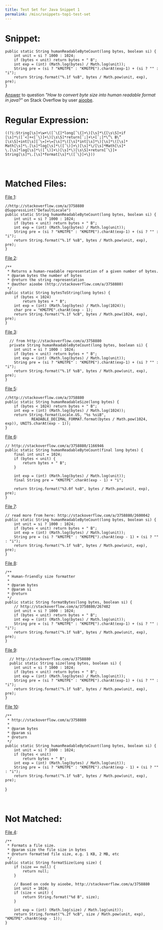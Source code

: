 ```yaml
---
title: Test Set for Java Snippet 1
permalink: /misc/snippets-top1-test-set
---
```


# Snippet:

    public static String humanReadableByteCount(long bytes, boolean si) {
        int unit = si ? 1000 : 1024;
        if (bytes < unit) return bytes + " B";
        int exp = (int) (Math.log(bytes) / Math.log(unit));
        String pre = (si ? "kMGTPE" : "KMGTPE").charAt(exp-1) + (si ? "" : "i");
        return String.format("%.1f %sB", bytes / Math.pow(unit, exp), pre);
    }

[Answer](http://stackoverflow.com/a/3758880) to question *"How to convert byte size into human readable format in java?"* on Stack Overflow by user [aioobe](https://stackoverflow.com/users/276052/aioobe).

# Regular Expression:

    ((?i:String[\s]+\w+\([ˆ\{]*long[ˆ\{]+\)[\s]*\{[\s\S]+if
    [\s]*\([ˆ<]+<[ˆ\)]+\)[\s\S]*return[ˆ;]+\+[ˆ;]*\”\ B\”
    [\s\S]+int[\s][ˆ\=]+\=[\s]*\([\s]*int[\s]*\)[\s]*\([\s]*
    Math[\s]*\.[\s]*log[\s]*\([ˆ\)]+\)[\s]*\/[\s]*Math[\s]*
    \.[\s]*log[\s]*\([ˆ\)]+\)[\s]*\)[\s\S]+return[ˆ\}]+
    String[\s]*\.[\s]*format[\s]*\([ˆ\}]+\}))

<br/>

# Matched Files:

[File 1](https://github.com/louboco/Icicle/blob/master/app/src/main/java/co/loubo/icicle/Constants.java):

	//http://stackoverflow.com/a/3758880
	@SuppressLint("DefaultLocale")
	public static String humanReadableByteCount(long bytes, boolean si) {
	    int unit = si ? 1000 : 1024;
	    if (bytes < unit) return bytes + " B";
	    int exp = (int) (Math.log(bytes) / Math.log(unit));
	    String pre = (si ? "kMGTPE" : "KMGTPE").charAt(exp-1) + (si ? "" : "i");
	    return String.format("%.1f %sB", bytes / Math.pow(unit, exp), pre);
    }


[File 2](https://github.com/Benpai/OpsuRefined/blob/master/src/itdelatrisu/opsu/Utils.java):

	/**
	 * Returns a human-readable representation of a given number of bytes.
	 * @param bytes the number of bytes
	 * @return the string representation
	 * @author aioobe (http://stackoverflow.com/a/3758880)
	 */
	public static String bytesToString(long bytes) {
		if (bytes < 1024)
			return bytes + " B";
		int exp = (int) (Math.log(bytes) / Math.log(1024));
		char pre = "KMGTPE".charAt(exp - 1);
		return String.format("%.1f %cB", bytes / Math.pow(1024, exp), pre);
    }   

[File 3](https://github.com/uq-eresearch/aorra/blob/master/test/charts/builder/ChartBuilderSizeTest.java):

      // from http://stackoverflow.com/a/3758880
      private String humanReadableByteCount(long bytes, boolean si) {
        int unit = si ? 1000 : 1024;
        if (bytes < unit) return bytes + " B";
        int exp = (int) (Math.log(bytes) / Math.log(unit));
        String pre = (si ? "kMGTPE" : "KMGTPE").charAt(exp-1) + (si ? "" : "i");
        return String.format("%.1f %sB", bytes / Math.pow(unit, exp), pre);
    }

[File 5](https://github.com/OpenSilk/SyncthingAndroid/blob/master/app/src/main/java/syncthing/android/service/SyncthingUtils.java):

    //http://stackoverflow.com/a/3758880
    public static String humanReadableSize(long bytes) {
        if (bytes < 1024) return bytes + " B";
        int exp = (int) (Math.log(bytes) / Math.log(1024));
        return String.format(Locale.US, "%s %siB",
                READABLE_DECIMAL_FORMAT.format(bytes / Math.pow(1024, exp)), UNITS.charAt(exp - 1));
    }

[File 6](https://github.com/Atmatm6/SchematicGithubConnector/blob/master/src/api/java/com/github/lunatrius/schematica/util/FileUtils.java):

    // http://stackoverflow.com/a/3758880/1166946
    public static String humanReadableByteCount(final long bytes) {
        final int unit = 1024;
        if (bytes < unit) {
            return bytes + " B";
        }

        int exp = (int) (Math.log(bytes) / Math.log(unit));
        final String pre = "KMGTPE".charAt(exp - 1) + "i";

        return String.format("%3.0f %sB", bytes / Math.pow(unit, exp), pre);
    }

[File 7](https://github.com/kurumi-moe/MoeGallery/blob/master/app/src/main/java/moe/kurumi/moegallery/utils/Utils.java):

    // read more from here: http://stackoverflow.com/a/3758880/2600042
    public static String humanReadableByteCount(long bytes, boolean si) {
        int unit = si ? 1000 : 1024;
        if (bytes < unit) return bytes + " B";
        int exp = (int) (Math.log(bytes) / Math.log(unit));
        String pre = (si ? "kMGTPE" : "KMGTPE").charAt(exp - 1) + (si ? "" : "i");
        return String.format("%.1f %sB", bytes / Math.pow(unit, exp), pre);
    }

[File 8](https://github.com/mrbald/ownmail/blob/master/src/main/java/net/bobah/mail/Utils.java):

    /**
     * Human-friendly size formatter
     * 
     * @param bytes
     * @param si
     * @return
     */
    public static String formatBytes(long bytes, boolean si) {
        // http://stackoverflow.com/a/3758880/267482
        int unit = si ? 1000 : 1024;
        if (bytes < unit) return bytes + " B";
        int exp = (int) (Math.log(bytes) / Math.log(unit));
        String pre = (si ? "kMGTPE" : "KMGTPE").charAt(exp-1) + (si ? "" : "i");
        return String.format("%.1f %sB", bytes / Math.pow(unit, exp), pre);
    }

[File 9](https://github.com/myfreeweb/antigravity/blob/master/src/main/java/com/floatboth/antigravity/ui/FileDescriptionHelper.java):

      // http://stackoverflow.com/a/3758880
      public static String size(long bytes, boolean si) {
        int unit = si ? 1000 : 1024;
        if (bytes < unit) return bytes + " B";
        int exp = (int) (Math.log(bytes) / Math.log(unit));
        String pre = (si ? "kMGTPE" : "KMGTPE").charAt(exp-1) + (si ? "" : "i");
        return String.format("%.1f %sB", bytes / Math.pow(unit, exp), pre);
    }

[File 10](https://github.com/dotcool/coolreader/blob/master/src/com/dotcool/reader/helper/Util.java):

	/**
	 * http://stackoverflow.com/a/3758880
	 * 
	 * @param bytes
	 * @param si
	 * @return
	 */
	public static String humanReadableByteCount(long bytes, boolean si) {
		int unit = si ? 1000 : 1024;
		if (bytes < unit)
			return bytes + " B";
		int exp = (int) (Math.log(bytes) / Math.log(unit));
		String pre = (si ? "kMGTPE" : "KMGTPE").charAt(exp - 1) + (si ? "" : "i");
		return String.format("%.1f %sB", bytes / Math.pow(unit, exp), pre);
}

<br/>

# Not Matched:

[File 4](https://github.com/izstas/RFS/blob/master/client/src/main/java/me/izstas/rfs/client/util/FormatUtil.java):

    /**
     * Formats a file size.
     * @param size the file size in bytes
     * @return formatted file size, e.g. 1 KB, 2 MB, etc
     */
    public static String formatSize(Long size) {
        if (size == null) {
            return null;
        }

        // Based on code by aioobe, http://stackoverflow.com/a/3758880
        int unit = 1024;
        if (size < unit) {
            return String.format("%d B", size);
        }

        int exp = (int) (Math.log(size) / Math.log(unit));
        return String.format("%.2f %cB", size / Math.pow(unit, exp), "KMGTPE".charAt(exp - 1));
    }
